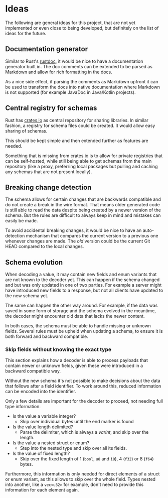 # Ideas

The following are general ideas for this project, that are not yet implemented or even close to being developed, but definitely on the list of ideas for the future.

## Documentation generator

Similar to Rust's [rustdoc](https://doc.rust-lang.org/rustdoc/index.html), it would be nice to have a documentation generator built in. The doc comments can be extended to be parsed as Markdown and allow for rich formatting in the docs.

As a nice side effect, if parsing the comments as Markdown upfront it can be used to transform the docs into native documentation where Markdown is not supported (for example JavaDoc in Java/Kotlin projects).

## Central registry for schemas

Rust has [crates.io](https://crates.io) as central repository for sharing libraries. In similar fashion, a registry for schema files could be created. It would allow easy sharing of schemas.

This should be kept simple and then extended further as features are needed.

Something that is missing from crates.io is to allow for private registries that can be self-hosted, while still being able to get schemas from the main repository (like a proxy, preferring local packages but pulling and caching any schemas that are not present locally).

## Breaking change detection

The schema allows for certain changes that are backwards compatible and do not create a break in the wire format. That means older generated code is still able to read the data despite being created by a newer version of the schema. But the rules are difficult to always keep in mind and mistakes can easily be made.

To avoid accidental breaking changes, it would be nice to have an auto-detection mechanism that compares the current version to a previous one whenever changes are made. The _old_ version could be the current Git HEAD compared to the local changes.

## Schema evolution

When decoding a value, it may contain new fields and enum variants that are not known to the decoder yet. This can happen if the schema changed and but was only updated in one of two parties. For example a server might have introduced new fields to a response, but not all clients have updated to the new schema yet.

The same can happen the other way around. For example, if the data was saved in some form of storage and the schema evolved in the meantime, the decoder might encounter old data that lacks the newer content.

In both cases, the schema must be able to handle missing or unknown fields. Several rules must be upheld when updating a schema, to ensure it is both forward and backward compatible.

### Skip fields without knowing the exact type

This section explains how a decoder is able to process payloads that contain newer or unknown fields, given these were introduced in a backward compatible way.

Without the new schema it's not possible to make decisions about the data that follows after a field identifier. To work around this, reduced information can be encoded into the identifier.

Only a few  details are important for the decoder to proceed, not needing full type information:

- Is the value a variable integer?
  - Skip over individual bytes until the end marker is found
- Is the value length delimited?
  - Parse the delimiter, which is always a _varint_, and skip over the length.
- Is the value a nested struct or enum?
  - Step into the nested type and skip over all its fields.
- Is the value of fixed length?
  - Skip over the fixed length of 1 (`bool`, `u8` and `i8`), 4 (`f32`) or 8 (`f64`) bytes.

Furthermore, this information is only needed for direct elements of a struct or enum variant, as this allows to skip over the whole field. Types nested into another, like a `vec<u32>` for example, don't need to provide this information for each element again.
